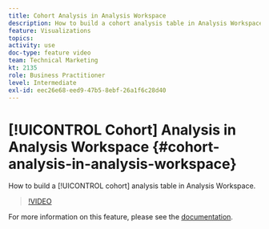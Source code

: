 ```yaml
---
title: Cohort Analysis in Analysis Workspace
description: How to build a cohort analysis table in Analysis Workspace.
feature: Visualizations
topics: 
activity: use
doc-type: feature video
team: Technical Marketing
kt: 2135
role: Business Practitioner
level: Intermediate
exl-id: eec26e68-eed9-47b5-8ebf-26a1f6c28d40
---
```

# [!UICONTROL Cohort] Analysis in Analysis Workspace {#cohort-analysis-in-analysis-workspace}

How to build a [!UICONTROL cohort] analysis table in Analysis Workspace.

>[!VIDEO](https://video.tv.adobe.com/v/23990/?quality=12)

For more information on this feature, please see the [documentation](https://marketing.adobe.com/resources/help/en_US/analytics/analysis-workspace/cohort_analysis.html).
